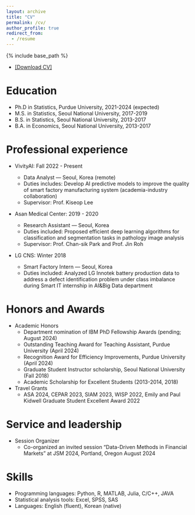 ```yaml
---
layout: archive
title: "CV"
permalink: /cv/
author_profile: true
redirect_from:
  - /resume
---
```


{% include base_path %}
 
* <a href="http://jiwon-jung.github.io/files/CV.pdf">[Download CV]</a>

Education
======
* Ph.D in Statistics, Purdue University, 2021-2024 (expected)
* M.S. in Statistics, Seoul National University, 2017-2019
* B.S. in Statistics, Seoul National University, 2013-2017
* B.A. in Economics, Seoul National University, 2013-2017

Professional experience
======
* VivityAI: Fall 2022 - Present
  * Data Analyst — Seoul, Korea (remote)
  * Duties includes: Develop AI predictive models to improve the quality of smart factory manufacturing system (academia-industry collaboration)
  * Supervisor: Prof. Kiseop Lee

* Asan Medical Center: 2019 - 2020
  * Research Assistant — Seoul, Korea
  * Duties included: Proposed efficient deep learning algorithms for classification and segmentation tasks in pathology image analysis
  * Supervisor: Prof. Chan-sik Park and Prof. Jin Roh

* LG CNS: Winter 2018
  * Smart Factory Intern — Seoul, Korea
  * Duties included: Analyzed LG Innotek battery production data to address a defect identification problem under class imbalance during Smart IT internship in AI&Big Data department

<!---
  
Publications
======
  <ul>{% for post in site.publications reversed %}
    {% include archive-single-cv.html %}
  {% endfor %}</ul>

Talks
======
  <ul>{% for post in site.talks reversed %}
    {% include archive-single-talk-cv.html  %}
  {% endfor %}</ul>
  
Teaching
======
  <ul>{% for post in site.teaching reversed %}
    {% include archive-single-cv.html %}
  {% endfor %}</ul>


-->

  
Honors and Awards
======
* Academic Honors
  * Department nomination of IBM PhD Fellowship Awards (pending; August 2024)
  * Outstanding Teaching Award for Teaching Assistant, Purdue University (April 2024)
  * Recognition Award for Efficiency Improvements, Purdue University (April 2024)
  * Graduate Student Instructor scholarship, Seoul National University (Fall 2018)
  * Academic Scholarship for Excellent Students (2013-2014, 2018) 
* Travel Grants
  * ASA 2024, CEPAR 2023, SIAM 2023, WISP 2022, Emily and Paul Kidwell Graduate Student Excellent Award 2022
 
Service and leadership
======
* Session Organizer
  * Co-organized an invited session “Data-Driven Methods in Financial Markets” at JSM 2024, Portland, Oregon August 2024


  
Skills
======
* Programming languages: Python, R, MATLAB, Julia, C/C++, JAVA
* Statistical analysis tools: Excel, SPSS, SAS
* Languages: English (fluent), Korean (native)

  
